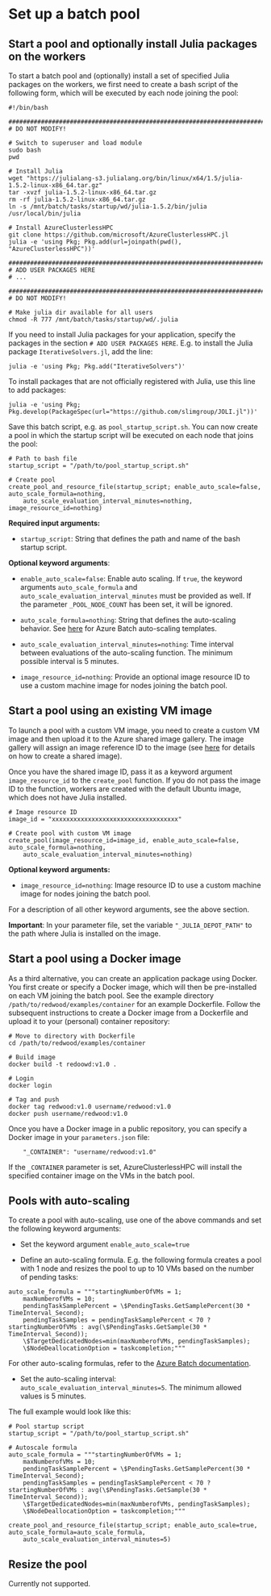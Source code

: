 
# Set up a batch pool


## Start a pool and optionally install Julia packages on the workers

To start a batch pool and (optionally) install a set of specified Julia packages on the workers, we first need to create a bash script of the following form, which will be executed by each node joining the pool:

```
#!/bin/bash

###################################################################################################
# DO NOT MODIFY!

# Switch to superuser and load module
sudo bash
pwd

# Install Julia
wget "https://julialang-s3.julialang.org/bin/linux/x64/1.5/julia-1.5.2-linux-x86_64.tar.gz"
tar -xvzf julia-1.5.2-linux-x86_64.tar.gz
rm -rf julia-1.5.2-linux-x86_64.tar.gz
ln -s /mnt/batch/tasks/startup/wd/julia-1.5.2/bin/julia /usr/local/bin/julia

# Install AzureClusterlessHPC
git clone https://github.com/microsoft/AzureClusterlessHPC.jl
julia -e 'using Pkg; Pkg.add(url=joinpath(pwd(), "AzureClusterlessHPC"))'

###################################################################################################
# ADD USER PACKAGES HERE
# ...

###################################################################################################
# DO NOT MODIFY!

# Make julia dir available for all users
chmod -R 777 /mnt/batch/tasks/startup/wd/.julia

```

If you need to install Julia packages for your application, specify the packages in the section `# ADD USER PACKAGES HERE`. E.g. to install the Julia package `IterativeSolvers.jl`, add the line:

```
julia -e 'using Pkg; Pkg.add("IterativeSolvers")'
```

To install packages that are not officially registered with Julia, use this line to add packages:

```
julia -e 'using Pkg; Pkg.develop(PackageSpec(url="https://github.com/slimgroup/JOLI.jl"))'
```

Save this batch script, e.g. as `pool_startup_script.sh`. You can now create a pool in which the startup script will be executed on each node that joins the pool:

```
# Path to bash file
startup_script = "/path/to/pool_startup_script.sh"

# Create pool
create_pool_and_resource_file(startup_script; enable_auto_scale=false, auto_scale_formula=nothing,
    auto_scale_evaluation_interval_minutes=nothing, image_resource_id=nothing)
```

**Required input arguments:**

- `startup_script`: String that defines the path and name of the bash startup script.


**Optional keyword arguments**:

- `enable_auto_scale=false`: Enable auto scaling. If `true`, the keyword arguments `auto_scale_formula` and `auto_scale_evaluation_interval_minutes` must be provided as well. If the parameter `_POOL_NODE_COUNT` has been set, it will be ignored.

- `auto_scale_formula=nothing`: String that defines the auto-scaling behavior. See [here](https://docs.microsoft.com/en-us/azure/batch/batch-automatic-scaling) for Azure Batch auto-scaling templates.

- `auto_scale_evaluation_interval_minutes=nothing`: Time interval between evaluations of the auto-scaling function. The minimum possible interval is 5 minutes.

- `image_resource_id=nothing`: Provide an optional image resource ID to use a custom machine image for nodes joining the batch pool.



## Start a pool using an existing VM image

To launch a pool with a custom VM image, you need to create a custom VM image and then upload it to the Azure shared image gallery. The image gallery will assign an image reference ID to the image (see [here](https://docs.microsoft.com/en-us/azure/batch/batch-custom-images) for details on how to create a shared image).

Once you have the shared image ID, pass it as a keyword argument `image_resource_id` to the `create_pool` function. If you do not pass the image ID to the function, workers are created with the default Ubuntu image, which does not have Julia installed.

```
# Image resource ID
image_id = "xxxxxxxxxxxxxxxxxxxxxxxxxxxxxxxxxxx"

# Create pool with custom VM image
create_pool(image_resource_id=image_id, enable_auto_scale=false, auto_scale_formula=nothing,
    auto_scale_evaluation_interval_minutes=nothing)
```

**Optional keyword arguments:**

- `image_resource_id=nothing`: Image resource ID to use a custom machine image for nodes joining the batch pool.

For a description of all other keyword arguments, see the above section.

**Important**: In your parameter file, set the variable `"_JULIA_DEPOT_PATH"` to the path where Julia is installed on the image.


## Start a pool using a Docker image

As a third alternative, you can create an application package using Docker. You first create or specify a Docker image, which will then be pre-installed on each VM joining the batch pool. See the example directory `/path/to/redwood/examples/container` for an example Dockerfile. Follow the subsequent instructions to create a Docker image from a Dockerfile and upload it to your (personal) container repository:

```
# Move to directory with Dockerfile
cd /path/to/redwood/examples/container

# Build image
docker build -t redoowd:v1.0 .

# Login
docker login

# Tag and push
docker tag redwood:v1.0 username/redwood:v1.0
docker push username/redwood:v1.0
```

Once you have a Docker image in a public repository, you can specify a Docker image in your `parameters.json` file:

```
    "_CONTAINER": "username/redwood:v1.0"
```

If the `_CONTAINER` parameter is set, AzureClusterlessHPC will install the specified container image on the VMs in the batch pool.


## Pools with auto-scaling

To create a pool with auto-scaling, use one of the above commands and set the following keyword arguments:

- Set the keyword argument `enable_auto_scale=true`

- Define an auto-scaling formula. E.g. the following formula creates a pool with 1 node and resizes the pool to up to 10 VMs based on the number of pending tasks:

```
auto_scale_formula = """startingNumberOfVMs = 1;
    maxNumberofVMs = 10;
    pendingTaskSamplePercent = \$PendingTasks.GetSamplePercent(30 * TimeInterval_Second);
    pendingTaskSamples = pendingTaskSamplePercent < 70 ? startingNumberOfVMs : avg(\$PendingTasks.GetSample(30 * TimeInterval_Second));
    \$TargetDedicatedNodes=min(maxNumberofVMs, pendingTaskSamples);
    \$NodeDeallocationOption = taskcompletion;"""
```

For other auto-scaling formulas, refer to the [Azure Batch documentation](https://docs.microsoft.com/en-us/azure/batch/batch-automatic-scaling).

- Set the auto-scaling interval: `auto_scale_evaluation_interval_minutes=5`. The minimum allowed values is 5 minutes.

The full example would look like this:

```
# Pool startup script
startup_script = "/path/to/pool_startup_script.sh"

# Autoscale formula
auto_scale_formula = """startingNumberOfVMs = 1;
    maxNumberofVMs = 10;
    pendingTaskSamplePercent = \$PendingTasks.GetSamplePercent(30 * TimeInterval_Second);
    pendingTaskSamples = pendingTaskSamplePercent < 70 ? startingNumberOfVMs : avg(\$PendingTasks.GetSample(30 * TimeInterval_Second));
    \$TargetDedicatedNodes=min(maxNumberofVMs, pendingTaskSamples);
    \$NodeDeallocationOption = taskcompletion;"""

create_pool_and_resource_file(startup_script; enable_auto_scale=true, auto_scale_formula=auto_scale_formula,            
    auto_scale_evaluation_interval_minutes=5)
```


## Resize the pool

Currently not supported.